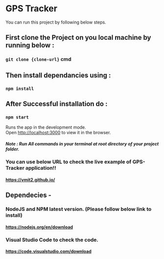# GPS Tracker

You can run this project by following below steps.

## First clone the Project on you local machine by running below :
### `git clone {clone-url}` cmd

## Then install dependancies using :
### `npm install`

## After Successful installation do :
### `npm start`

Runs the app in the development mode.\
Open [http://localhost:3000](http://localhost:3000) to view it in the browser.


##### Note : Run All commands in your terminal at root directory of your project folder.

### You can use below URL to check the live example of GPS-Tracker application!!

#### https://vmit2.github.io/

## Dependecies -

### NodeJS and NPM latest version. (Please follow below link to install)
#### https://nodejs.org/en/download

### Visual Studio Code to check the code.
#### https://code.visualstudio.com/download

